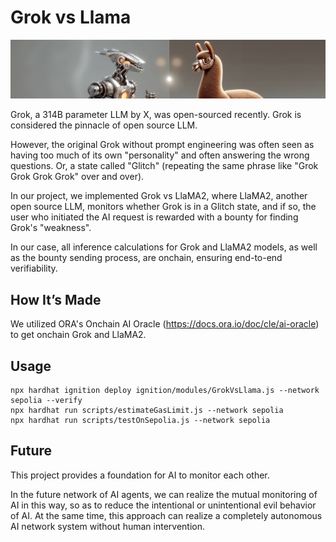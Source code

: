 # Grok vs Llama

![](cover.png)

Grok, a 314B parameter LLM by X, was open-sourced recently. Grok is considered the pinnacle of open source LLM.

However, the original Grok without prompt engineering was often seen as having too much of its own "personality" and often answering the wrong questions. Or, a state called "Glitch" (repeating the same phrase like "Grok Grok Grok Grok" over and over).

In our project, we implemented Grok vs LlaMA2, where LlaMA2, another open source LLM, monitors whether Grok is in a Glitch state, and if so, the user who initiated the AI request is rewarded with a bounty for finding Grok's "weakness".

In our case, all inference calculations for Grok and LlaMA2 models, as well as the bounty sending process, are onchain, ensuring end-to-end verifiability.

## How It’s Made

We utilized ORA's Onchain AI Oracle (https://docs.ora.io/doc/cle/ai-oracle) to get onchain Grok and LlaMA2.

## Usage

```shell
npx hardhat ignition deploy ignition/modules/GrokVsLlama.js --network sepolia --verify
npx hardhat run scripts/estimateGasLimit.js --network sepolia
npx hardhat run scripts/testOnSepolia.js --network sepolia
```

## Future
This project provides a foundation for AI to monitor each other.

In the future network of AI agents, we can realize the mutual monitoring of AI in this way, so as to reduce the intentional or unintentional evil behavior of AI. At the same time, this approach can realize a completely autonomous AI network system without human intervention.